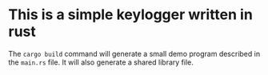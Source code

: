 # This is a simple keylogger written in rust

The `cargo build` command will generate a small demo program described in the `main.rs` file.
It will also generate a shared library file.
